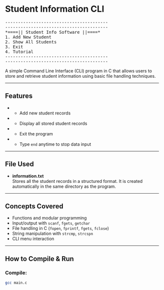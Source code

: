 # Student Information CLI 

<pre>
----------------------------------------
----------------------------------------
*====|| Student Info Software ||====*
1. Add New Student
2. Show All Students
3. Exit
4. Tutorial
----------------------------------------
----------------------------------------
</pre>



A simple Command Line Interface (CLI) program in C that allows users to store and retrieve student information using basic file handling techniques.

---

## Features

- * Add new student records
- * Display all stored student records
- * Exit the program
- * Type `end` anytime to stop data input

---

## File Used

- **information.txt**  
  Stores all the student records in a structured format. It is created automatically in the same directory as the program.

---

## Concepts Covered

- Functions and modular programming
- Input/output with `scanf`, `fgets`, `getchar`
- File handling in C (`fopen`, `fprintf`, `fgets`, `fclose`)
- String manipulation with `strcmp`, `strcspn`
- CLI menu interaction

---

## How to Compile & Run
### Compile:
```bash
gcc main.c 


